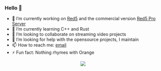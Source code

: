 ### Hello 👋

- 🔭 I’m currently working on [Red5](https://github.com/red5) and the commercial version [Red5 Pro Server](https://red5pro.com/)
- 🌱 I’m currently learning C++ and Rust
- 👯 I’m looking to collaborate on streaming video projects
- 🤔 I’m looking for help with the opensource projects, I maintain
- 📫 How to reach me: [email](mailto:mondain@gmail.com)
- ⚡ Fun fact: Nothing rhymes with Orange

<p align="center">
  <img src="https://github-readme-stats.vercel.app/api?username=mondain&show_icons=true&theme=github_dark" >
</p>
